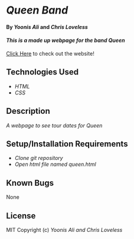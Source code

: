 # _Queen Band_

#### By _**Yoonis Ali**_ and _**Chris Loveless**_


#### _This is a made up webpage for the band Queen_

[Click Here](https://yoonisali.github.io/queen) to check out the website!

## Technologies Used

* _HTML_
* _CSS_


## Description

_A webpage to see tour dates for Queen_

## Setup/Installation Requirements

* _Clone git repository_
* _Open html file named queen.html_


## Known Bugs

None

## License

MIT
Copyright (c) _Yoonis Ali and Chris Loveless_